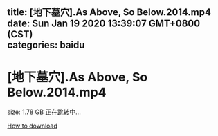 
title: [地下墓穴].As Above, So Below.2014.mp4
date: Sun Jan 19 2020 13:39:07 GMT+0800 (CST)    
categories: baidu
---

# [地下墓穴].As Above, So Below.2014.mp4
size: 1.78 GB
 正在跳转中...
 

[How to download](https://bpcam.bemobtrk.com/go/2ceec3aa-1ca2-46d6-b9ff-aaa5c184517c?jno=1855)